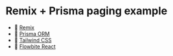 # Remix + Prisma paging example

- 📖 [Remix](https://remix.run/docs/en/main)
- 📖 [Prisma ORM](https://www.prisma.io/docs/orm)
- 📖 [Tailwind CSS](https://tailwindcss.com/docs/installation)
- 📖 [Flowbite React](https://flowbite-react.com/docs/getting-started/introduction)

